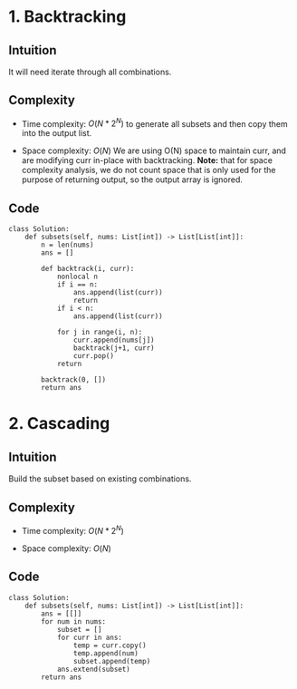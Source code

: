 # 1. Backtracking

## Intuition
It will need iterate through all combinations.

## Complexity
- Time complexity:
    $O(N * 2^N)$
    to generate all subsets and then copy them into the output list.

- Space complexity:
    $O(N)$
    We are using O(N) space to maintain curr, and are modifying curr in-place with backtracking. 
    __Note:__ that for space complexity analysis, we do not count space that is only used for the purpose of returning output, so the output array is ignored.

## Code
```python3 []
class Solution:
    def subsets(self, nums: List[int]) -> List[List[int]]:
        n = len(nums)
        ans = []

        def backtrack(i, curr):
            nonlocal n
            if i == n:
                ans.append(list(curr))
                return
            if i < n:
                ans.append(list(curr))
            
            for j in range(i, n):
                curr.append(nums[j])
                backtrack(j+1, curr)
                curr.pop()
            return
        
        backtrack(0, [])
        return ans
```


# 2. Cascading

## Intuition
Build the subset based on existing combinations.

## Complexity
- Time complexity:
    $O(N * 2^N)$

- Space complexity:
    $O(N)$

## Code
```python3 []
class Solution:
    def subsets(self, nums: List[int]) -> List[List[int]]:
        ans = [[]]
        for num in nums:
            subset = []
            for curr in ans:
                temp = curr.copy()
                temp.append(num)
                subset.append(temp)
            ans.extend(subset)
        return ans
```